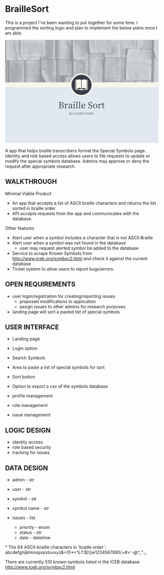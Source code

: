 # BrailleSort

This is a project I've been wanting to put together for some time. I programmed the sorting logic and plan to implement the below plans once I am able. 

![My App](./app.png)

A app that helps braille transcribers format the Special Symbols page. Identity and role based access allows users to file requests to update or modify the special symbols database. Admins may approve or deny the request after appropriate research. 

## WALKTHROUGH

Minimal Viable Product

- An app that accepts a list of ASCII braille characters and returns the list sorted in braille order
- API accepts requests from the app and communicates with the database. 

Other features
- Alert user when a symbol includes a character that is not ASCII Braille
- Alert user when a symbol was not found in the database
	- user may request alerted symbol be added to the database
- Service to scrape Known Symbols from http://www.iceb.org/symbsc2.html and check it against the current database
- Ticket system to allow users to report bugs/errors. 

## OPEN REQUIREMENTS

- user login/registration for creating/reporting issues
	- proposed modifications to application
	- assign issues to other admins for research purposes
- landing page will sort a pasted list of special symbols

## USER INTERFACE

- Landing page
- Login option
- Search Symbols
- Area to paste a list of special symbols for sort
- Sort button
- Option to export a csv of the symbols database

- profile management
- role management
- issue management

## LOGIC DESIGN

- identity access
- role based security
- tracking for issues

## DATA DESIGN

- admin - str
- user - str

- symbol - str
- symbol name - str

- issues - list<issue>
	- priority - enum
	- status - str
	- date - datetime

\* The 64 ASCII-braille characters in 'braille order': abcdefghijklmnopqrstuvxyz&=(!)*<%?:$]\\[w1234567890/+#>'-@^_\".;,

There are currently 510 known symbols listed in the ICEB database http://www.iceb.org/symbsc2.html
